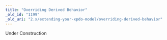 ```yaml
---
title: "Overriding Derived Behavior"
_old_id: "1199"
_old_uri: "2.x/extending-your-xpdo-model/overriding-derived-behavior"
---
```


<div class="note">Under Construction</div>